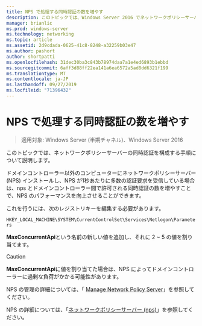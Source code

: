 ```yaml
---
title: NPS で処理する同時認証の数を増やす
description: このトピックでは、Windows Server 2016 でネットワークポリシーサーバーの同時認証を構成する手順について説明します。
manager: brianlic
ms.prod: windows-server
ms.technology: networking
ms.topic: article
ms.assetid: 2d9cdada-0625-41c8-8248-a32259b03e47
ms.author: pashort
author: shortpatti
ms.openlocfilehash: 31dec30ba3c843b78974daa7a1e4ed6893b1ebbd
ms.sourcegitcommit: 6aff3d88ff22ea141a6ea6572a5ad8dd6321f199
ms.translationtype: MT
ms.contentlocale: ja-JP
ms.lasthandoff: 09/27/2019
ms.locfileid: "71396432"
---
```

# <a name="increase-concurrent-authentications-processed-by-nps"></a>NPS で処理する同時認証の数を増やす

>適用対象: Windows Server (半期チャネル)、Windows Server 2016

このトピックでは、ネットワークポリシーサーバーの同時認証を構成する手順について説明します。

ドメインコントローラー以外のコンピューターにネットワークポリシーサーバー \(NPS\) インストールし、NPS が1秒あたりに多数の認証要求を受信している場合は、nps とドメインコントローラー間で許可される同時認証の数を増やすことで、NPS のパフォーマンスを向上させることができます。

これを行うには、次のレジストリキーを編集する必要があります。 

`HKEY_LOCAL_MACHINE\SYSTEM\CurrentControlSet\Services\Netlogon\Parameters`

**MaxConcurrentApi**という名前の新しい値を追加し、それに 2 ~ 5 の値を割り当てます。 

>[!CAUTION]
>**MaxConcurrentApi**に値を割り当てた場合は、NPS によってドメインコントローラーに過剰な負荷がかかる可能性があります。

NPS の管理の詳細については、「 [Manage Network Policy Server](nps-manage-top.md)」を参照してください。

NPS の詳細については、「[ネットワークポリシーサーバー (nps)](nps-top.md)」を参照してください。